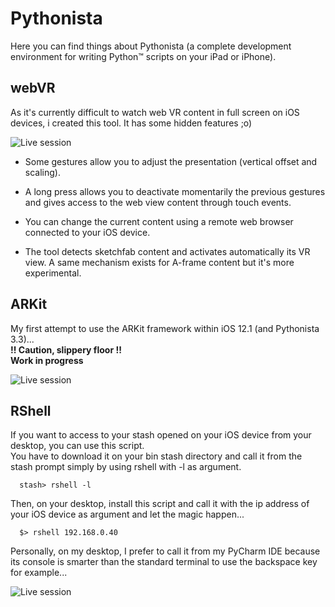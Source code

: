 # Pythonista
Here you can find things about Pythonista (a complete development environment for writing Python™ scripts on your iPad or iPhone).

## webVR
As it's currently difficult to watch web VR content in full screen on iOS devices, i created this tool.
It has some hidden features ;o)

![Live session](https://cloud.githubusercontent.com/assets/10347315/26284635/88eb498a-3e40-11e7-8798-8961e92da0cd.gif)

* Some gestures allow you to adjust the presentation (vertical offset and scaling).

* A long press allows you to deactivate momentarily the previous gestures and gives access to the web view content through touch events.

* You can change the current content using a remote web browser connected to your iOS device.

* The tool detects sketchfab content and activates automatically its VR view. A same mechanism exists for A-frame content but it's more experimental.

## ARKit

My first attempt to use the ARKit framework within iOS 12.1 (and Pythonista 3.3)...  
**!! Caution, slippery floor !!**  
**Work in progress**

![Live session](https://user-images.githubusercontent.com/10347315/50767430-1986fe00-127d-11e9-8a67-1aaaca3c8d54.gif)


## RShell

If you want to access to your stash opened on your iOS device from your desktop, you can use this script.  
You have to download it on your bin stash directory and call it from the stash prompt simply by using rshell with -l as argument.

```
  stash> rshell -l
```

Then, on your desktop, install this script and call it with the ip address of your iOS device as argument and let the magic happen...
```
  $> rshell 192.168.0.40
```

Personally, on my desktop, I prefer to call it from my PyCharm IDE because its console is smarter than the standard terminal to use the backspace key for example...

![Live session](https://user-images.githubusercontent.com/10347315/28498512-80baefa0-6f9f-11e7-8bf3-b9519a5fe4c3.gif)
